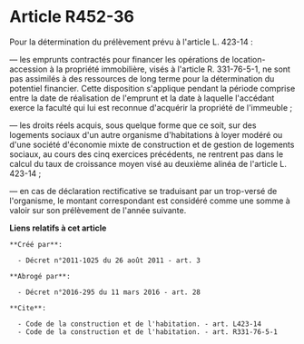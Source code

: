 # Article R452-36

Pour la détermination du prélèvement prévu à l'article L. 423-14 : 

― les emprunts contractés pour financer les opérations de location-accession à la propriété immobilière, visés à l'article R.
331-76-5-1, ne sont pas assimilés à des ressources de long terme pour la détermination du potentiel financier. Cette
disposition s'applique pendant la période comprise entre la date de réalisation de l'emprunt et la date à laquelle l'accédant
exerce la faculté qui lui est reconnue d'acquérir la propriété de l'immeuble ; 

― les droits réels acquis, sous quelque forme que ce soit, sur des logements sociaux d'un autre organisme d'habitations à
loyer modéré ou d'une société d'économie mixte de construction et de gestion de logements sociaux, au cours des cinq
exercices précédents, ne rentrent pas dans le calcul du taux de croissance moyen visé au deuxième alinéa de l'article L.
423-14 ; 

― en cas de déclaration rectificative se traduisant par un trop-versé de l'organisme, le montant correspondant est considéré
comme une somme à valoir sur son prélèvement de l'année suivante.

**Liens relatifs à cet article**

	**Créé par**:

	  - Décret n°2011-1025 du 26 août 2011 - art. 3

	**Abrogé par**:

	  - Décret n°2016-295 du 11 mars 2016 - art. 28

	**Cite**:

	  - Code de la construction et de l'habitation. - art. L423-14
	  - Code de la construction et de l'habitation. - art. R331-76-5-1

